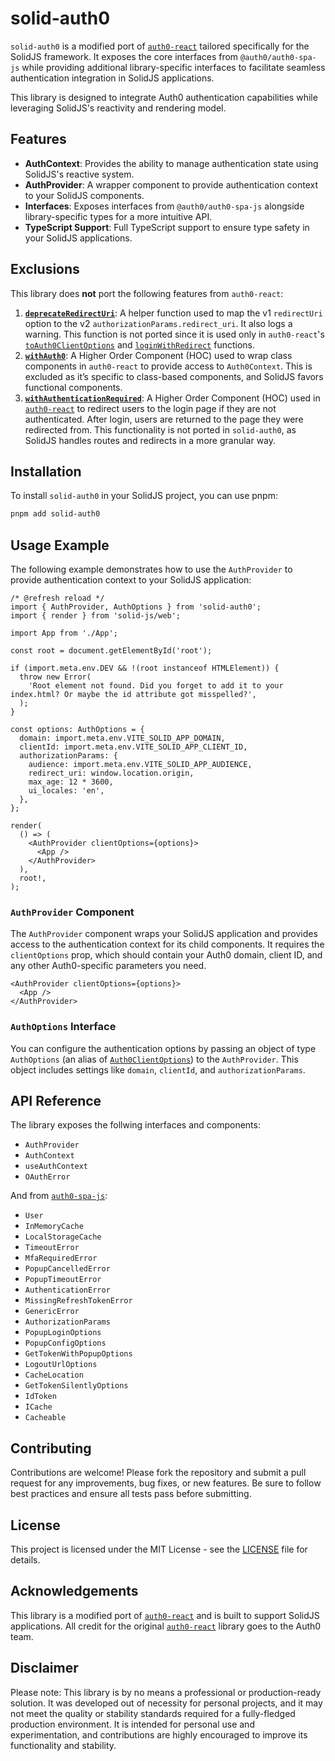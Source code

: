 # solid-auth0

`solid-auth0` is a modified port of [`auth0-react`](https://github.com/auth0/auth0-react) tailored specifically for the SolidJS framework. It exposes the core interfaces from `@auth0/auth0-spa-js` while providing additional library-specific interfaces to facilitate seamless authentication integration in SolidJS applications.

This library is designed to integrate Auth0 authentication capabilities while leveraging SolidJS's reactivity and rendering model.

## Features

- **AuthContext**: Provides the ability to manage authentication state using SolidJS's reactive system.
- **AuthProvider**: A wrapper component to provide authentication context to your SolidJS components.
- **Interfaces**: Exposes interfaces from `@auth0/auth0-spa-js` alongside library-specific types for a more intuitive API.
- **TypeScript Support**: Full TypeScript support to ensure type safety in your SolidJS applications.

## Exclusions

This library does **not** port the following features from `auth0-react`:

1. [**`deprecateRedirectUri`**](https://github.com/auth0/auth0-react/blob/1644bb53f7ef1bc5b62a904a0908587b3f12dd54/src/utils.tsx#L45): A helper function used to map the v1 `redirectUri` option to the v2 `authorizationParams.redirect_uri`. It also logs a warning. This function is not ported since it is used only in `auth0-react`'s [`toAuth0ClientOptions`](https://github.com/auth0/auth0-react/blob/1644bb53f7ef1bc5b62a904a0908587b3f12dd54/src/auth0-provider.tsx#L98) and [`loginWithRedirect`](https://github.com/auth0/auth0-react/blob/1644bb53f7ef1bc5b62a904a0908587b3f12dd54/src/auth0-provider.tsx#L177) functions.
2. [**`withAuth0`**](https://github.com/auth0/auth0-react/blob/1644bb53f7ef1bc5b62a904a0908587b3f12dd54/src/with-auth0.tsx#L29C7-L29C16): A Higher Order Component (HOC) used to wrap class components in `auth0-react` to provide access to `Auth0Context`. This is excluded as it’s specific to class-based components, and SolidJS favors functional components.
3. [**`withAuthenticationRequired`**](https://github.com/auth0/auth0-react/blob/1644bb53f7ef1bc5b62a904a0908587b3f12dd54/src/with-authentication-required.tsx#L97C7-L97C33): A Higher Order Component (HOC) used in [`auth0-react`](https://github.com/auth0/auth0-react) to redirect users to the login page if they are not authenticated. After login, users are returned to the page they were redirected from. This functionality is not ported in `solid-auth0`, as SolidJS handles routes and redirects in a more granular way.

## Installation

To install `solid-auth0` in your SolidJS project, you can use pnpm:

```bash
pnpm add solid-auth0
```

## Usage Example

The following example demonstrates how to use the `AuthProvider` to provide authentication context to your SolidJS application:

```tsx
/* @refresh reload */
import { AuthProvider, AuthOptions } from 'solid-auth0';
import { render } from 'solid-js/web';

import App from './App';

const root = document.getElementById('root');

if (import.meta.env.DEV && !(root instanceof HTMLElement)) {
  throw new Error(
    'Root element not found. Did you forget to add it to your index.html? Or maybe the id attribute got misspelled?',
  );
}

const options: AuthOptions = {
  domain: import.meta.env.VITE_SOLID_APP_DOMAIN,
  clientId: import.meta.env.VITE_SOLID_APP_CLIENT_ID,
  authorizationParams: {
    audience: import.meta.env.VITE_SOLID_APP_AUDIENCE,
    redirect_uri: window.location.origin,
    max_age: 12 * 3600,
    ui_locales: 'en',
  },
};

render(
  () => (
    <AuthProvider clientOptions={options}>
      <App />
    </AuthProvider>
  ),
  root!,
);
```

### `AuthProvider` Component

The `AuthProvider` component wraps your SolidJS application and provides access to the authentication context for its child components. It requires the `clientOptions` prop, which should contain your Auth0 domain, client ID, and any other Auth0-specific parameters you need.

```tsx
<AuthProvider clientOptions={options}>
  <App />
</AuthProvider>
```

### `AuthOptions` Interface

You can configure the authentication options by passing an object of type `AuthOptions` (an alias of [`Auth0ClientOptions`](https://auth0.github.io/auth0-spa-js/interfaces/Auth0ClientOptions.html)) to the `AuthProvider`. This object includes settings like `domain`, `clientId`, and `authorizationParams`.

## API Reference

The library exposes the follwing interfaces and components:

- `AuthProvider`
- `AuthContext`
- `useAuthContext`
- `OAuthError`

And from [`auth0-spa-js`](https://auth0.github.io/auth0-spa-js/index.html):

- `User`
- `InMemoryCache`
- `LocalStorageCache`
- `TimeoutError`
- `MfaRequiredError`
- `PopupCancelledError`
- `PopupTimeoutError`
- `AuthenticationError`
- `MissingRefreshTokenError`
- `GenericError`
- `AuthorizationParams`
- `PopupLoginOptions`
- `PopupConfigOptions`
- `GetTokenWithPopupOptions`
- `LogoutUrlOptions`
- `CacheLocation`
- `GetTokenSilentlyOptions`
- `IdToken`
- `ICache`
- `Cacheable`

## Contributing

Contributions are welcome! Please fork the repository and submit a pull request for any improvements, bug fixes, or new features. Be sure to follow best practices and ensure all tests pass before submitting.

## License

This project is licensed under the MIT License - see the [LICENSE](./LICENSE) file for details.

## Acknowledgements

This library is a modified port of [`auth0-react`](https://github.com/auth0/auth0-react) and is built to support SolidJS applications. All credit for the original [`auth0-react`](https://github.com/auth0/auth0-react) library goes to the Auth0 team.

## Disclaimer

Please note: This library is by no means a professional or production-ready solution. It was developed out of necessity for personal projects, and it may not meet the quality or stability standards required for a fully-fledged production environment. It is intended for personal use and experimentation, and contributions are highly encouraged to improve its functionality and stability.
